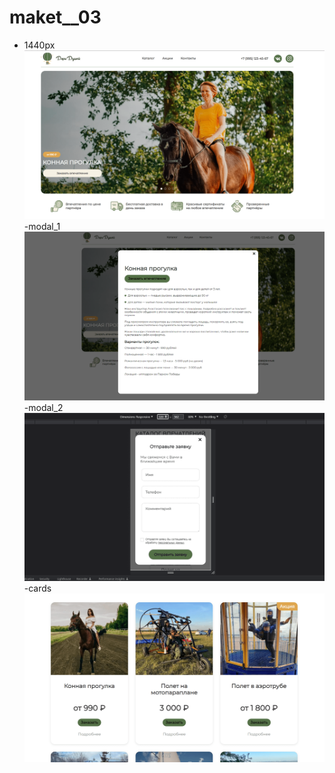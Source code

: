 # maket__03
- 1440px
![1440px](https://github.com/Gamaunov/maket_03/blob/main/build-dev/assets/git-1.png)
-modal_1
![modal_1](https://github.com/Gamaunov/maket_03/blob/main/build-dev/assets/git-2.png)
-modal_2
![modal_2](https://github.com/Gamaunov/maket_03/blob/main/build-dev/assets/git-3.png)
-cards
![cards](https://github.com/Gamaunov/maket_03/blob/main/build-dev/assets/git-4.png)